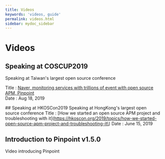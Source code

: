 ```yaml
---
title: Videos
keywords: 'videos, guide'
permalink: videos.html
sidebar: mydoc_sidebar
---
```


# Videos

## Speaking at COSCUP2019

Speaking at Taiwan's largest open source conference

Title : [Naver, monitoring services with trillions of event with open source APM, Pinpoint](https://coscup.org/2019/en/programs/naver-monitoring-services-with-trillions-of-event-with-open-source-apm-pinpoint)  
Date : Aug 18, 2019

\#\# Speaking at HKOSCon2019 Speaking at HongKong's largest open source conference Title : \[How we started an open source APM project and troubleshooting with it\]\(https://hkoscon.org/2019/topics/how-we-started-open-source-apm-project-and-troubleshooting-it\) Date : June 15, 2019

## Introduction to Pinpoint v1.5.0

Video introducing Pinpoint

